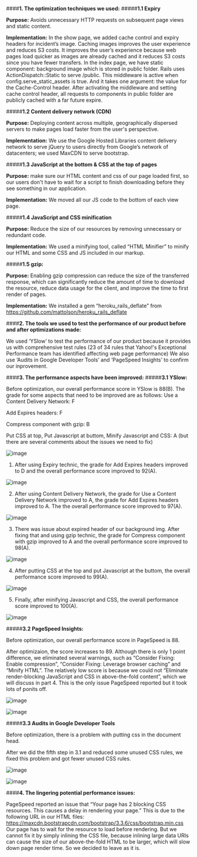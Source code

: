 ####**1. The optimization techniques we used:**
#####**1.1 Expiry**   

**Purpose:** Avoids unnecessary HTTP requests on subsequent page views and static content.

**Implementation:** In the show page, we added cache control and expiry headers for incident’s image. Caching images improves the user experience and reduces S3 costs. It improves the user’s experience because web pages load quicker as images are already cached and it reduces S3 costs since you have fewer transfers. In the index page, we have static component: background image which is stored in public folder. Rails uses ActionDispatch::Static to serve /public. This middleware is active when config.serve_static_assets is true. And it takes one argument: the value for the Cache-Control header. After activating the middleware and setting cache control header, all requests to components in public folder are publicly cached with a far future expire. 

#####**1.2 Content delivery network (CDN)**

**Purpose:** Deploying content across multiple, geographically dispersed servers to make pages load faster from the user's perspective.

**Implementation:** We use the Google Hosted Libraries content delivery network to serve jQuery to users directly from Google’s network of datacenters; we used MaxCDN to serve bootstrap.

#####**1.3 JavaScript at the bottom & CSS at the top of pages**

**Purpose:** make sure our HTML content and css of our page loaded first, so our users don't have to wait for a script to finish downloading before they see something in our application.

**Implementation:** We moved all our JS code to the bottom of each view page.

#####**1.4 JavaScript and CSS minification**

**Purpose:** Reduce the size of our resources by removing unnecessary or redundant code.

**Implementation:** We used a minifying tool, called “HTML Minifier” to minify our HTML and some CSS and JS included in our markup.

#####**1.5 gzip:**

**Purpose:** Enabling gzip compression can reduce the size of the transferred response, which can significantly reduce the amount of time to download the resource, reduce data usage for the client, and improve the time to first render of pages.

**Implementation:** We installed a gem “heroku_rails_deflate” from https://github.com/mattolson/heroku_rails_deflate

####**2. The tools we used to test the performance of our product before and after optimizations made:**

We used ‘YSlow’ to test the performance of our product because it provides us with comprehensive test rules (23 of 34 rules that Yahoo!'s Exceptional Performance team has identified affecting web page performance)
We also use ‘Audits in Google Developer Tools’ and ‘PageSpeed Insights’ to confirm our inprovement. 

####**3. The performance aspects have been improved:**
#####**3.1 YSlow:**

Before optimization, our overall performance score in YSlow is 88(B). The grade for some aspects that need to be improved are as follows: 
Use a Content Delivery Network: F

Add Expires headers: F

Compress component with gzip: B

Put CSS at top, Put Javascript at buttom, Minify Javascript and CSS: A (but there are several comments about the issues we need to fix)

![image](https://github.com/FanyingYe/FanyingYe.github.io/raw/master/images/comp120/Picture88.png)

1) After using Expiry technic, the grade for Add Expires headers improved to D and the overall performance score improved to 92(A).

![image](https://github.com/FanyingYe/FanyingYe.github.io/raw/master/images/comp120/Picture92.png)

2) After using Content Delivery Network, the grade for Use a Content Delivery Network improved to A, the grade for Add Expires headers improved to A. The the overall performance score improved to 97(A).

![image](https://github.com/FanyingYe/FanyingYe.github.io/raw/master/images/comp120/97.png)

3) There was issue about expired header of our background img. After fixing that and using gzip technic, the grade for Compress component with gzip improved to A and the overall performance score improved to 98(A). 

![image](https://github.com/FanyingYe/FanyingYe.github.io/raw/master/images/comp120/Picture98.png)

4) After putting CSS at the top and put Javascript at the buttom, the overall performance score improved to 99(A).

![image](https://github.com/FanyingYe/FanyingYe.github.io/raw/master/images/comp120/Picture99.png) 
 
5) Finally, after minifying Javascript and CSS, the overall performance score improved to 100(A). 

![image](https://github.com/FanyingYe/FanyingYe.github.io/raw/master/images/comp120/Picture100.png)

#####**3.2 PageSpeed Insights:**

Before optimization, our overall performance score in PageSpeed is 88. 

After optimizaion, the score increases to 89. Although there is only 1 point difference, we eliminated several warnings, such as “Consider Fixing: Enable compression”, “Consider Fixing: Leverage browser caching” and “Minify HTML”. The relatively low score is because we could not “Eliminate render-blocking JavaScript and CSS in above-the-fold content”, which we will discuss in part 4. This is the only issue PageSpeed reported but it took lots of ponits off.

![image](https://github.com/FanyingYe/FanyingYe.github.io/raw/master/images/comp120/pagespeed1.jpg)

![image](https://github.com/FanyingYe/FanyingYe.github.io/raw/master/images/comp120/pagespeed2.jpg)

#####**3.3 Audits in Google Developer Tools**

Before optimization, there is a problem with putting css in the document head.

After we did the fifth step in 3.1 and reduced some unused CSS rules, we fixed this problem and got fewer unused CSS rules.

![image](https://github.com/FanyingYe/FanyingYe.github.io/raw/master/images/comp120/before.png)

![image](https://github.com/FanyingYe/FanyingYe.github.io/raw/master/images/comp120/after.png)

####**4. The lingering potential performance issues:**

PageSpeed reported an issue that “Your page has 2 blocking CSS resources. This causes a delay in rendering your page.” This is due to the following URL in our HTML files: https://maxcdn.bootstrapcdn.com/bootstrap/3.3.6/css/bootstrap.min.css
Our page has to wait for the resource to load before rendering. But we cannot fix it by simply inlining the CSS file, because inlining large data URIs can cause the size of our above-the-fold HTML to be larger, which will slow down page render time. So we decided to leave as it is.
